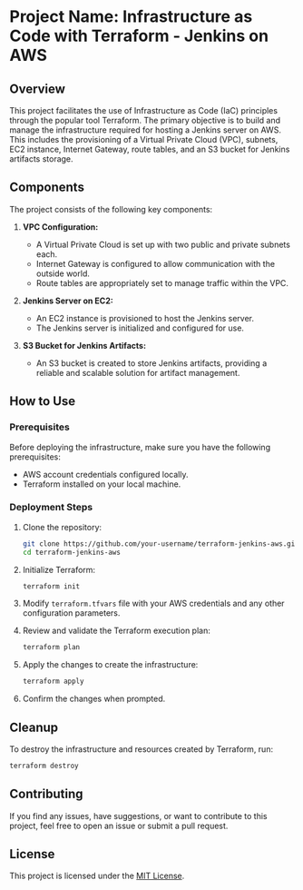 # Project Name: Infrastructure as Code with Terraform - Jenkins on AWS

## Overview

This project facilitates the use of Infrastructure as Code (IaC) principles through the popular tool Terraform. The primary objective is to build and manage the infrastructure required for hosting a Jenkins server on AWS. This includes the provisioning of a Virtual Private Cloud (VPC), subnets, EC2 instance, Internet Gateway, route tables, and an S3 bucket for Jenkins artifacts storage.

## Components

The project consists of the following key components:

1. **VPC Configuration:**
   - A Virtual Private Cloud is set up with two public and private subnets each.
   - Internet Gateway is configured to allow communication with the outside world.
   - Route tables are appropriately set to manage traffic within the VPC.

2. **Jenkins Server on EC2:**
   - An EC2 instance is provisioned to host the Jenkins server.
   - The Jenkins server is initialized and configured for use.

3. **S3 Bucket for Jenkins Artifacts:**
   - An S3 bucket is created to store Jenkins artifacts, providing a reliable and scalable solution for artifact management.

## How to Use

### Prerequisites

Before deploying the infrastructure, make sure you have the following prerequisites:

- AWS account credentials configured locally.
- Terraform installed on your local machine.

### Deployment Steps

1. Clone the repository:

   ```bash
   git clone https://github.com/your-username/terraform-jenkins-aws.git
   cd terraform-jenkins-aws
   ```

2. Initialize Terraform:

   ```bash
   terraform init
   ```

3. Modify `terraform.tfvars` file with your AWS credentials and any other configuration parameters.

4. Review and validate the Terraform execution plan:

   ```bash
   terraform plan
   ```

5. Apply the changes to create the infrastructure:

   ```bash
   terraform apply
   ```

6. Confirm the changes when prompted.

## Cleanup

To destroy the infrastructure and resources created by Terraform, run:

```bash
terraform destroy
```

## Contributing

If you find any issues, have suggestions, or want to contribute to this project, feel free to open an issue or submit a pull request.

## License

This project is licensed under the [MIT License](LICENSE).
